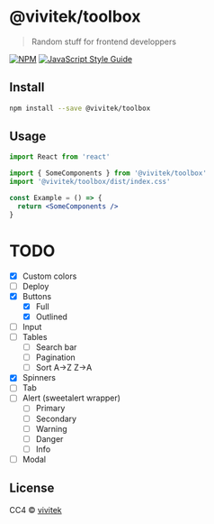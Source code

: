 # @vivitek/toolbox

> Random stuff for frontend developpers

[![NPM](https://img.shields.io/npm/v/@vivitek/toolbox.svg)](https://www.npmjs.com/package/@vivitek/toolbox) [![JavaScript Style Guide](https://img.shields.io/badge/code_style-standard-brightgreen.svg)](https://standardjs.com)

## Install

```bash
npm install --save @vivitek/toolbox
```

## Usage

```jsx
import React from 'react'

import { SomeComponents } from '@vivitek/toolbox'
import '@vivitek/toolbox/dist/index.css'

const Example = () => {
  return <SomeComponents />
}
```

# TODO
- [x]  Custom colors
- [ ]  Deploy
- [x]  Buttons
    - [x]  Full
    - [x]  Outlined
- [ ]  Input
- [ ]  Tables
    - [ ]  Search bar
    - [ ]  Pagination
    - [ ]  Sort A->Z Z->A
- [x]  Spinners
- [ ]  Tab
- [ ]  Alert (sweetalert wrapper)
    - [ ]  Primary
    - [ ]  Secondary
    - [ ]  Warning
    - [ ]  Danger
    - [ ]  Info
- [ ]  Modal

## License

CC4 © [vivitek](https://github.com/vivitek)
